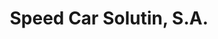 ---
title: "Speed Car Solutin, S.A."
url: /panama-city/speed-car-solutin-s-a/
shop: Autowerkstatt
---